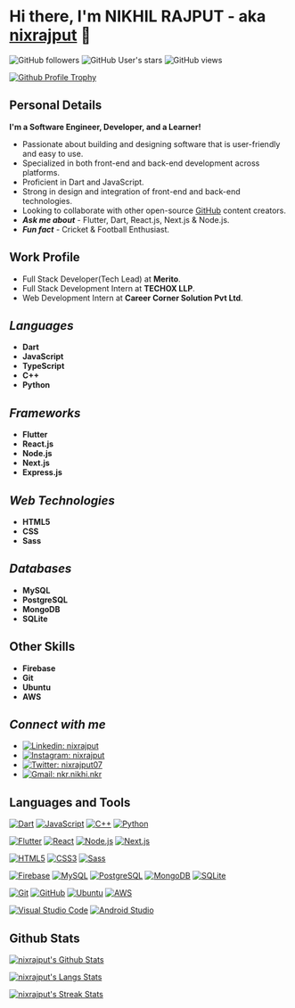 # Hi there, I'm NIKHIL RAJPUT - aka [nixrajput][portfolio] 👋

![GitHub followers](https://img.shields.io/github/followers/nixrajput?label=Followers)
![GitHub User's stars](https://img.shields.io/github/stars/nixrajput?affiliations=OWNER&label=Stars)
![GitHub views](https://komarev.com/ghpvc/?username=nixrajput&label=Profile+Views)

[![Github Profile Trophy](https://github-profile-trophy.vercel.app/?username=nixrajput&row=2&column=3&theme=vue-dark)][github]

## Personal Details

**I'm a Software Engineer, Developer, and a Learner!**

* Passionate about building and designing software that is user-friendly and easy to use.
* Specialized in both front-end and back-end development across platforms.
* Proficient in Dart and JavaScript.
* Strong in design and integration of front-end and back-end technologies.
* Looking to collaborate with other open-source [GitHub][github] content creators.
* ***Ask me about*** - Flutter, Dart, React.js, Next.js & Node.js.
* ***Fun fact*** - Cricket & Football Enthusiast.

## Work Profile

* Full Stack Developer(Tech Lead) at **Merito**.
* Full Stack Development Intern at **TECHOX LLP**.
* Web Development Intern at **Career Corner Solution Pvt Ltd**.

## *Languages*

* **Dart**
* **JavaScript**
* **TypeScript**
* **C++**
* **Python**

## *Frameworks*

* **Flutter**
* **React.js**
* **Node.js**
* **Next.js**
* **Express.js**

## *Web Technologies*

* **HTML5**
* **CSS**
* **Sass**

## *Databases*

* **MySQL**
* **PostgreSQL**
* **MongoDB**
* **SQLite**

## Other Skills

* **Firebase**
* **Git**
* **Ubuntu**
* **AWS**

## *Connect with me*

* [![Linkedin: nixrajput](https://img.shields.io/badge/-nixrajput-blue?style=social&logo=Linkedin&link=https://www.linkedin.com/in/nixrajput/)][linkedin]
* [![Instagram: nixrajput](https://img.shields.io/badge/-nixrajput-blue?style=social&logo=Instagram&link=https://www.instagram.com/nixrajput/)][instagram]
* [![Twitter: nixrajput07](https://img.shields.io/twitter/follow/nixrajput07?style=social)][twitter]
* [![Gmail: nkr.nikhi.nkr](https://img.shields.io/badge/-nkr.nikhil.nkr@gmail.com-blue?style=social&logo=Gmail&link=mailto:nkr.nikhil.nkr@gmail.com)][gmail]

## Languages and Tools

[![Dart](https://img.shields.io/badge/Dart-282C34?logo=Dart&logoColor=0175C2)][github]
[![JavaScript](https://img.shields.io/badge/JavaScript-282C34?logo=JavaScript&logoColor=F7DF1E)][github]
[![C++](https://img.shields.io/badge/C++-282C34?logo=C%2B%2B&logoColor=00599C)][github]
[![Python](https://img.shields.io/badge/Python-282C34?logo=Python&logoColor=3776AB)][github]

[![Flutter](https://img.shields.io/badge/Flutter-282C34?logo=Flutter&logoColor=02569B)][github]
[![React](https://img.shields.io/badge/React-282C34?logo=React)][github]
[![Node.js](https://img.shields.io/badge/Node.js-282C34?logo=Node.js)][github]
[![Next.js](https://img.shields.io/badge/Next.js-282C34?logo=Next.js)][github]

[![HTML5](https://img.shields.io/badge/HTML5-282C34?logo=HTML5&logoColor=E34F26)][github]
[![CSS3](https://img.shields.io/badge/CSS3-282C34?logo=CSS3&logoColor=1572B6)][github]
[![Sass](https://img.shields.io/badge/Sass-282C34?logo=Sass&logoColor=CC6699)][github]

[![Firebase](https://img.shields.io/badge/Firebase-282C34?logo=Firebase&logoColor=FFCA28)][github]
[![MySQL](https://img.shields.io/badge/MySQL-282C34?logo=MySQL&logoColor=fff)][github]
[![PostgreSQL](https://img.shields.io/badge/PostgreSQL-282C34?logo=PostgreSQL&logoColor=fff)][github]
[![MongoDB](https://img.shields.io/badge/MongoDB-282C34?logo=MongoDB&logoColor=47A248)][github]
[![SQLite](https://img.shields.io/badge/SQLite-282C34?logo=SQLite)][github]

[![Git](https://img.shields.io/badge/Git-282C34?logo=Git&logoColor=F05032)][github]
[![GitHub](https://img.shields.io/badge/GitHub-282C34?logo=GitHub&logoColor=fff)][github]
[![Ubuntu](https://img.shields.io/badge/Ubuntu-282C34?logo=Ubuntu&logoColor=E95420)][github]
[![AWS](https://img.shields.io/badge/AWS-282C34?logo=Amazon-AWS&logoColor=fff)][github]

[![Visual Studio Code](https://img.shields.io/badge/Visual%20Studio%20Code-282C34?logo=Visual-Studio-Code&logoColor=007ACC)][github]
[![Android Studio](https://img.shields.io/badge/Android%20Studio-282C34?logo=Android-Studio&logoColor=3DDC84)][github]

## Github Stats

[![nixrajput's Github Stats](https://github-readme-stats.vercel.app/api?username=nixrajput&show_icons=true&hide_border=true&theme=vue-dark)][me]

[![nixrajput's Langs Stats](https://github-readme-stats.vercel.app/api/top-langs/?username=nixrajput&hide_border=true&theme=vue-dark)][me]

[![nixrajput's Streak Stats](https://github-readme-streak-stats.herokuapp.com/?user=nixrajput&show_icons=true&theme=vue-dark)][me]

[github]: https://github.com
[me]: https://github.com/nixrajput
[portfolio]: https://nixrajput.nixlab.co.in
[twitter]: https://facebook.com/nixrajput07
[instagram]: https://instagram.com/nixrajput
[linkedin]: https://linkedin.com/in/nixrajput
[gmail]: mailto:nkr.nikhil.nkr@gmail.com
